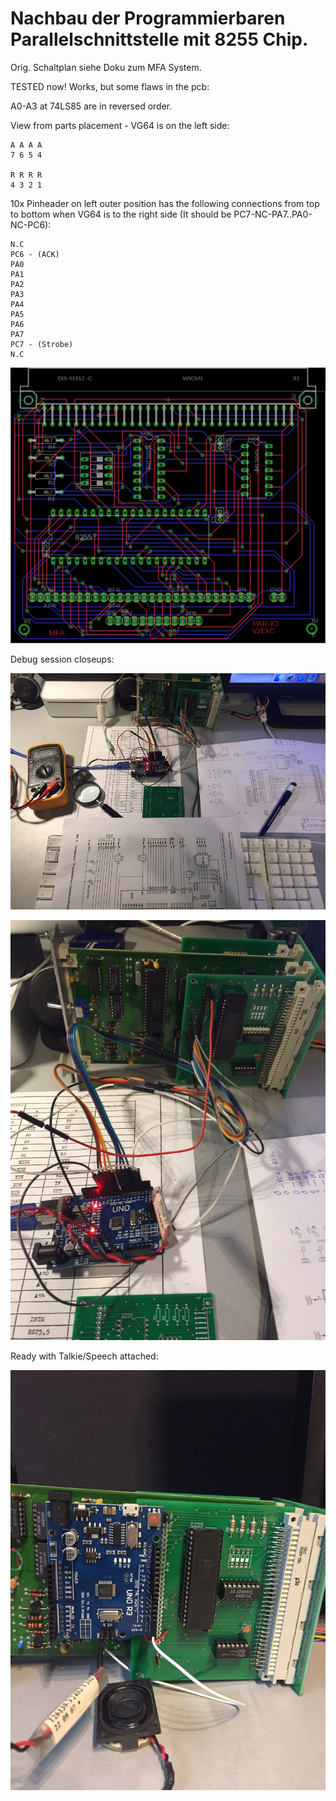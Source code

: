 # Nachbau der Programmierbaren Parallelschnittstelle mit 8255 Chip.

Orig. Schaltplan siehe Doku zum MFA System.

TESTED now! Works, but some flaws in the pcb:

A0-A3 at 74LS85 are in reversed order.

View from parts placement - VG64 is on the left side:
```
A A A A
7 6 5 4

R R R R
4 3 2 1
```

10x Pinheader on left outer position has the following connections from top to bottom when VG64 is to the right side (It should be PC7-NC-PA7..PA0-NC-PC6):
```
N.C
PC6 - (ACK)
PA0
PA1
PA2
PA3
PA4
PA5
PA6
PA7
PC7 - (Strobe)
N.C
```

![sp1](https://github.com/petersieg/MFA/blob/master/par-io/pcb.png)

Debug session closeups:

![dbg1](https://github.com/petersieg/MFA/blob/master/par-io/debug1.jpg)

![dbg2](https://github.com/petersieg/MFA/blob/master/par-io/debug2.jpg)

Ready with Talkie/Speech attached:

![rdy](https://github.com/petersieg/MFA/blob/master/par-io/ready.jpg)

